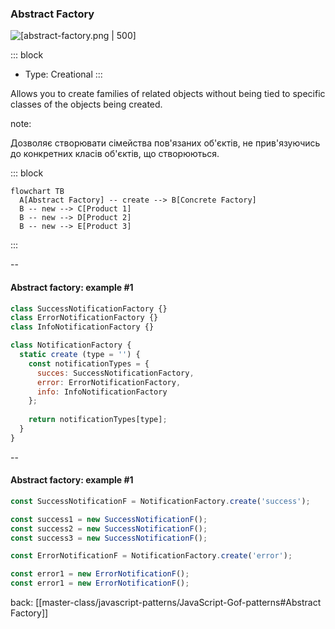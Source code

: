 ### Abstract Factory <!-- element style="display:none" -->

<split left="1" right="1">

![[abstract-factory.png | 500]](./imgs/abstract-factory.png)

::: block <!-- element style="display: flex; font-size: 2rem" align="center"  -->
- Type: Creational
::: 

</split>

Allows you to create families of related objects without being tied to specific classes of the objects being created.

note: 

Дозволяє створювати сімейства пов'язаних об'єктів, не прив'язуючись до конкретних класів об'єктів, що створюються.

::: block <!-- element style="display: none;" -->
```mermaid
flowchart TB
  A[Abstract Factory] -- create --> B[Concrete Factory]
  B -- new --> C[Product 1]
  B -- new --> D[Product 2]
  B -- new --> E[Product 3]
```
:::

--

#### Abstract factory: example #1

```js [|7-11|13]
class SuccessNotificationFactory {}
class ErrorNotificationFactory {}
class InfoNotificationFactory {}

class NotificationFactory {
  static create (type = '') {
    const notificationTypes = {
      succes: SuccessNotificationFactory,
      error: ErrorNotificationFactory,
      info: InfoNotificationFactory
    };
    
    return notificationTypes[type];
  }
}
```

--

#### Abstract factory: example #1

```js
const SuccessNotificationF = NotificationFactory.create('success');

const success1 = new SuccessNotificationF();
const success2 = new SuccessNotificationF();
const success3 = new SuccessNotificationF();

const ErrorNotificationF = NotificationFactory.create('error');

const error1 = new ErrorNotificationF();
const error1 = new ErrorNotificationF();
```

back: [[master-class/javascript-patterns/JavaScript-Gof-patterns#Abstract Factory]] <!-- element style="display:none" -->
